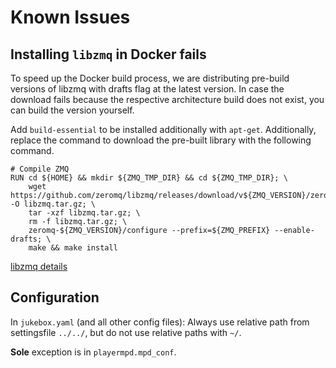 # Known Issues

## Installing `libzmq` in Docker fails

To speed up the Docker build process, we are distributing pre-build versions of libzmq with drafts flag at the latest version. In case the download fails because the respective architecture build does not exist, you can build the version yourself.

Add `build-essential` to be installed additionally with `apt-get`. Additionally, replace the command to download the pre-built library with the following command.

```docker
# Compile ZMQ
RUN cd ${HOME} && mkdir ${ZMQ_TMP_DIR} && cd ${ZMQ_TMP_DIR}; \
    wget https://github.com/zeromq/libzmq/releases/download/v${ZMQ_VERSION}/zeromq-${ZMQ_VERSION}.tar.gz -O libzmq.tar.gz; \
    tar -xzf libzmq.tar.gz; \
    rm -f libzmq.tar.gz; \
    zeromq-${ZMQ_VERSION}/configure --prefix=${ZMQ_PREFIX} --enable-drafts; \
    make && make install
```

[libzmq details](./libzmq.md)

## Configuration

In `jukebox.yaml` (and all other config files):
Always use relative path from settingsfile `../../`, but do not use relative paths with `~/`.

**Sole** exception is in `playermpd.mpd_conf`.
